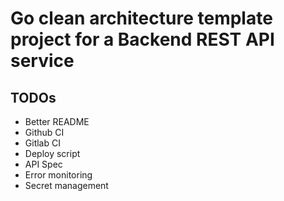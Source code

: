 # Go clean architecture template project for a Backend REST API service

## TODOs
- Better README
- Github CI
- Gitlab CI
- Deploy script
- API Spec
- Error monitoring
- Secret management